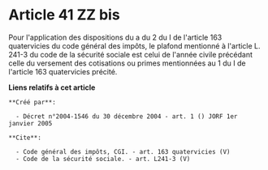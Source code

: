 # Article 41 ZZ bis

Pour l'application des dispositions du a du 2 du I de l'article 163 quatervicies du code général des impôts, le plafond
mentionné à l'article L. 241-3 du code de la sécurité sociale est celui de l'année civile précédant celle du versement des
cotisations ou primes mentionnées au 1 du I de l'article 163 quatervicies précité.

**Liens relatifs à cet article**

	**Créé par**:

	  - Décret n°2004-1546 du 30 décembre 2004 - art. 1 () JORF 1er janvier 2005

	**Cite**:

	  - Code général des impôts, CGI. - art. 163 quatervicies (V)
	  - Code de la sécurité sociale. - art. L241-3 (V)
